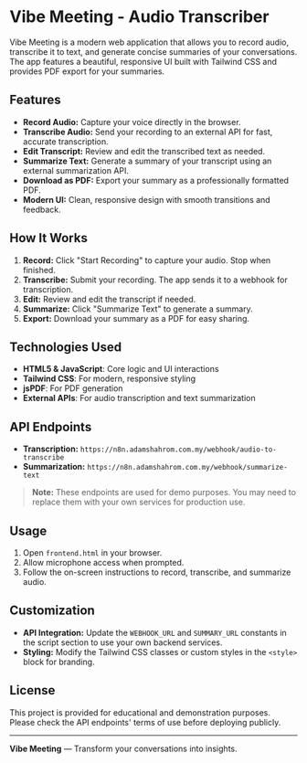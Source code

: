 # Vibe Meeting - Audio Transcriber

Vibe Meeting is a modern web application that allows you to record audio, transcribe it to text, and generate concise summaries of your conversations. The app features a beautiful, responsive UI built with Tailwind CSS and provides PDF export for your summaries.

## Features

- **Record Audio:** Capture your voice directly in the browser.
- **Transcribe Audio:** Send your recording to an external API for fast, accurate transcription.
- **Edit Transcript:** Review and edit the transcribed text as needed.
- **Summarize Text:** Generate a summary of your transcript using an external summarization API.
- **Download as PDF:** Export your summary as a professionally formatted PDF.
- **Modern UI:** Clean, responsive design with smooth transitions and feedback.

## How It Works

1. **Record:** Click "Start Recording" to capture your audio. Stop when finished.
2. **Transcribe:** Submit your recording. The app sends it to a webhook for transcription.
3. **Edit:** Review and edit the transcript if needed.
4. **Summarize:** Click "Summarize Text" to generate a summary.
5. **Export:** Download your summary as a PDF for easy sharing.

## Technologies Used

- **HTML5 & JavaScript**: Core logic and UI interactions
- **Tailwind CSS**: For modern, responsive styling
- **jsPDF**: For PDF generation
- **External APIs**: For audio transcription and text summarization

## API Endpoints

- **Transcription:** `https://n8n.adamshahrom.com.my/webhook/audio-to-transcribe`
- **Summarization:** `https://n8n.adamshahrom.com.my/webhook/summarize-text`

> **Note:** These endpoints are used for demo purposes. You may need to replace them with your own services for production use.

## Usage

1. Open `frontend.html` in your browser.
2. Allow microphone access when prompted.
3. Follow the on-screen instructions to record, transcribe, and summarize audio.

## Customization

- **API Integration:** Update the `WEBHOOK_URL` and `SUMMARY_URL` constants in the script section to use your own backend services.
- **Styling:** Modify the Tailwind CSS classes or custom styles in the `<style>` block for branding.

## License

This project is provided for educational and demonstration purposes. Please check the API endpoints' terms of use before deploying publicly.

---

**Vibe Meeting** — Transform your conversations into insights.
